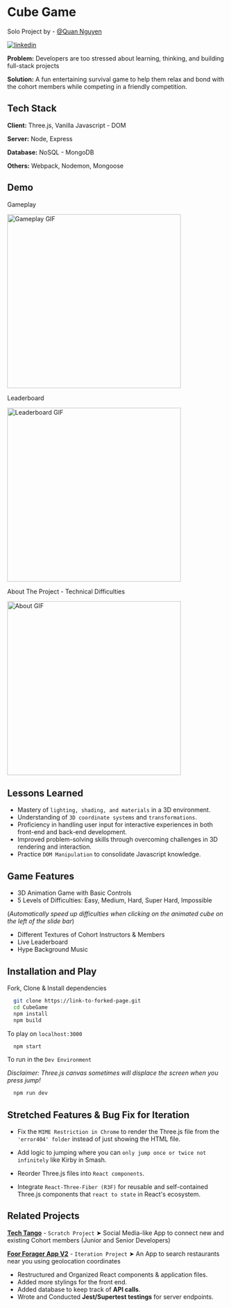 # **Cube Game**

Solo Project by - [@Quan Nguyen](https://github.com/ZinWR) 

[![linkedin](https://img.shields.io/badge/linkedin-0A66C2?style=for-the-badge&logo=linkedin&logoColor=white)](https://www.linkedin.com/in/quan-nguyen27/) 

**Problem:** Developers are too stressed about learning, thinking, and building full-stack projects

**Solution:** A fun entertaining survival game to help them relax and bond with the cohort members while competing in a friendly competition.

## Tech Stack

**Client:** Three.js, Vanilla Javascript - DOM

**Server:** Node, Express

**Database:** NoSQL - MongoDB

**Others:** Webpack, Nodemon, Mongoose

## Demo

<div align='left'>
  <p>Gameplay</p>
  <img src="https://github.com/ZinWR/CubeGame/assets/97579692/b6bd63e4-9180-4460-8b09-cee546d09e29" alt="Gameplay GIF" width='400' height='auto' />
  <p>Leaderboard</p>
  <img src="https://github.com/ZinWR/CubeGame/assets/97579692/ddedb236-2a11-43a4-b455-a2e095812537" alt="Leaderboard GIF" width='400' height='auto' />
  <p>About The Project - Technical Difficulties</p>
  <img src="https://github.com/ZinWR/CubeGame/assets/97579692/88dfbb54-f7ba-484e-a592-6e451ac3123a" alt="About GIF" width='400' height='auto' />
</div>

## Lessons Learned

- Mastery of `lighting, shading, and materials` in a 3D environment.
- Understanding of `3D coordinate systems` and `transformations`.
- Proficiency in handling user input for interactive experiences in both front-end and back-end development.
- Improved problem-solving skills through overcoming challenges in 3D rendering and interaction.
- Practice `DOM Manipulation` to consolidate Javascript knowledge.

## Game Features

- 3D Animation Game with Basic Controls
- 5 Levels of Difficulties: Easy, Medium, Hard, Super Hard, Impossible

(*Automatically speed up difficulties when clicking on the animated cube on the left of the slide bar*)

- Different Textures of Cohort Instructors & Members
- Live Leaderboard
- Hype Background Music

## Installation and Play

Fork, Clone & Install dependencies

```bash
  git clone https://link-to-forked-page.git
  cd CubeGame
  npm install
  npm build
```
To play on `localhost:3000`

```bash
  npm start
```  
To run in the `Dev Environment`

*Disclaimer: Three.js canvas sometimes will displace the screen when you press jump!*

```bash
  npm run dev
```    

## Stretched Features & Bug Fix for Iteration

- Fix the `MIME Restriction in Chrome` to render the Three.js file from the `'error404' folder` instead of just showing the HTML file.

- Add logic to jumping where you can `only jump once or twice not infinitely` like Kirby in Smash.

- Reorder Three.js files into `React components`.

- Integrate `React-Three-Fiber (R3F)` for reusable and self-contained Three.js components that `react to state` in React's ecosystem.


## Related Projects

[**Tech Tango**](https://github.com/63-Pink-Fairy-Armadillo/TechTango) - `Scratch Project` ➤ Social Media-like App to connect new and existing Cohort members (Junior and Senior Developers)

[**Foor Forager App V2**](https://github.com/63-Cat-Snake/Food-Forager-App-V2) - `Iteration Project` ➤ An App to search restaurants near you using geolocation coordinates 

- Restructured and Organized React components & application files.
- Added more stylings for the front end.
- Added database to keep track of **API calls**.
- Wrote and Conducted **Jest/Supertest testings** for server endpoints.
